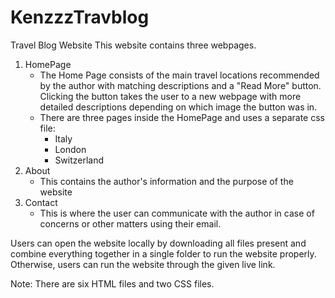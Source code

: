 # KenzzzTravblog
Travel Blog Website
This website contains three webpages.
  1. HomePage
     - The Home Page consists of the main travel locations recommended by the author with matching descriptions and a "Read More" button. Clicking the button takes the user to a new webpage with more detailed descriptions depending on which image the button was in.
     - There are three pages inside the HomePage and uses a separate css file: 
         - Italy
         - London
         - Switzerland
  2. About
     - This contains the author's information and the purpose of the website
  4. Contact
     - This is where the user can communicate with the author in case of concerns or other matters using their email.

Users can open the website locally by downloading all files present and combine everything together in a single folder to run the website properly.
Otherwise, users can run the website through the given live link. 

Note: There are six HTML files and two CSS files.
    
